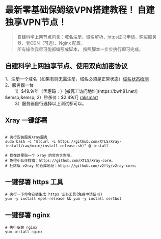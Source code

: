 # 最新零基础保姆级VPN搭建教程！ 自建独享VPN节点！


> 自建科学上网节点包含：域名注册、域名解析、https证书申请、购买服务器、套CDN（可选）、Nginx 配置。  
> 所有操作我尽可能都编写成脚本， 按照脚本一步步执行即可完成。


## 自建科学上网独享节点、使用双向加密协议
1、注册一个域名（如果有则无需注册，域名必须是正常状态）[域名状态检测](https://api.uouin.com/)  
2、服务器一台  
&emsp;&emsp; 1）$49.9/年（优惠码：）[搬瓦工访问地址](https://bwh81.net/)  
&emsp;&emsp; 2）秒杀价：$2.49/月 [raksmart](https://www.raksmart.com/home/article/details.html?a_id=198)  
&emsp;&emsp; 3）服务器自行选择以上测试都可以。

## Xray 一键部署
```

# 执行安装服务Xray服务
sudo bash -c "$(curl -L https://github.com/XTLS/Xray-install/raw/main/install-release.sh)" @ install

# 我在这里贴一个 xray 的官方仓库吧，
# 免得小伙伴找错：https://github.com/XTLS/Xray-core。
# 社区版 v2ray 的仓库地址：https://github.com/v2fly/v2ray-core。

```

## 一键部署 https 工具
```
# 执行一下命令安装生成 https 证书工具(免费申请证书)
yum -y install epel-release && yum -y install certbot
```

## 一键部署 nginx
```
# 执行安装 nginx 
yum install nginx
```

